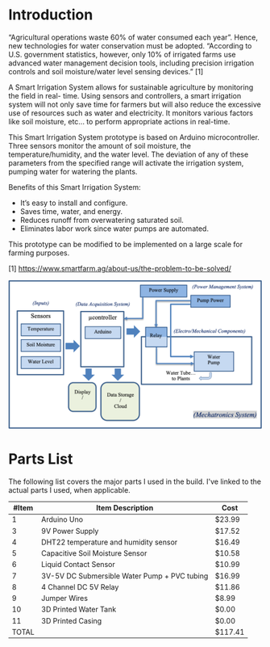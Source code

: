 # Introduction

“Agricultural operations waste 60% of water consumed each year”. Hence, new
technologies for water conservation must be adopted. “According to U.S.
government statistics, however, only 10% of irrigated farms use advanced water
management decision tools, including precision irrigation controls and soil
moisture/water level sensing devices.” [1]

A Smart Irrigation System allows for sustainable agriculture by monitoring the
field in real- time. Using sensors and controllers, a smart irrigation system
will not only save time for farmers but will also reduce the excessive use of
resources such as water and electricity. It monitors various factors like soil
moisture, etc... to perform appropriate actions in real-time.

This Smart Irrigation System prototype is based on Arduino microcontroller.
Three sensors monitor the amount of soil moisture, the temperature/humidity,
and the water level. The deviation of any of these parameters from the
specified range will activate the irrigation system, pumping water for watering
the plants.

Benefits of this Smart Irrigation System:

- It’s easy to install and configure.
- Saves time, water, and energy.
- Reduces runoff from overwatering saturated soil.
- Eliminates labor work since water pumps are automated.

This prototype can be modified to be implemented on a large scale for farming
purposes.

[1] https://www.smartfarm.ag/about-us/the-problem-to-be-solved/

![Blcok diagram](img/block-diagram.png)

# Parts List

The following list covers the major parts I used in the build. I've linked to
the actual parts I used, when applicable.

| #Item | Item Description                             | Cost    |
|-------|----------------------------------------------|---------|
|   1   | Arduino Uno                                  |  $23.99 |
|   3   | 9V Power Supply                              |  $17.52 |
|   4   | DHT22 temperature and humidity sensor        |  $16.49 |
|   5   | Capacitive Soil Moisture Sensor              |  $10.58 |
|   6   | Liquid Contact Sensor                        |  $10.99 |
|   7   | 3V-5V DC Submersible Water Pump + PVC tubing |  $16.99 |
|   8   | 4 Channel DC 5V Relay                        |  $11.86 |
|   9   | Jumper Wires                                 |   $8.99 |
|   10  | 3D Printed Water Tank                        |   $0.00 |
|   11  | 3D Printed Casing                            |   $0.00 |
| TOTAL |                                              | $117.41 |

